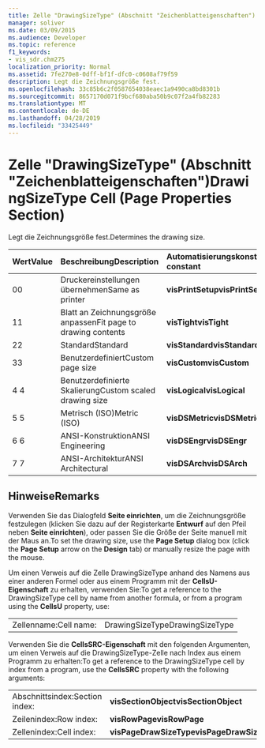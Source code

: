 ```yaml
---
title: Zelle "DrawingSizeType" (Abschnitt "Zeichenblatteigenschaften")
manager: soliver
ms.date: 03/09/2015
ms.audience: Developer
ms.topic: reference
f1_keywords:
- vis_sdr.chm275
localization_priority: Normal
ms.assetid: 7fe270e8-0dff-bf1f-dfc0-c0608af79f59
description: Legt die Zeichnungsgröße fest.
ms.openlocfilehash: 33c85b6c2f0587654038eaec1a9490ca8bd8301b
ms.sourcegitcommit: 8657170d071f9bcf680aba50b9c07f2a4fb82283
ms.translationtype: MT
ms.contentlocale: de-DE
ms.lasthandoff: 04/28/2019
ms.locfileid: "33425449"
---
```

# <a name="drawingsizetype-cell-page-properties-section"></a><span data-ttu-id="a47bc-103">Zelle "DrawingSizeType" (Abschnitt "Zeichenblatteigenschaften")</span><span class="sxs-lookup"><span data-stu-id="a47bc-103">DrawingSizeType Cell (Page Properties Section)</span></span>

<span data-ttu-id="a47bc-104">Legt die Zeichnungsgröße fest.</span><span class="sxs-lookup"><span data-stu-id="a47bc-104">Determines the drawing size.</span></span>
  
|<span data-ttu-id="a47bc-105">**Wert**</span><span class="sxs-lookup"><span data-stu-id="a47bc-105">**Value**</span></span>|<span data-ttu-id="a47bc-106">**Beschreibung**</span><span class="sxs-lookup"><span data-stu-id="a47bc-106">**Description**</span></span>|<span data-ttu-id="a47bc-107">**Automatisierungskonstante**</span><span class="sxs-lookup"><span data-stu-id="a47bc-107">**Automation constant**</span></span>|
|:-----|:-----|:-----|
|<span data-ttu-id="a47bc-108">0</span><span class="sxs-lookup"><span data-stu-id="a47bc-108">0</span></span>  <br/> |<span data-ttu-id="a47bc-109">Druckereinstellungen übernehmen</span><span class="sxs-lookup"><span data-stu-id="a47bc-109">Same as printer</span></span>  <br/> |<span data-ttu-id="a47bc-110">**visPrintSetup**</span><span class="sxs-lookup"><span data-stu-id="a47bc-110">**visPrintSetup**</span></span> <br/> |
|<span data-ttu-id="a47bc-111">1</span><span class="sxs-lookup"><span data-stu-id="a47bc-111">1</span></span>  <br/> |<span data-ttu-id="a47bc-112">Blatt an Zeichnungsgröße anpassen</span><span class="sxs-lookup"><span data-stu-id="a47bc-112">Fit page to drawing contents</span></span>  <br/> |<span data-ttu-id="a47bc-113">**visTight**</span><span class="sxs-lookup"><span data-stu-id="a47bc-113">**visTight**</span></span> <br/> |
|<span data-ttu-id="a47bc-114">2</span><span class="sxs-lookup"><span data-stu-id="a47bc-114">2</span></span>  <br/> |<span data-ttu-id="a47bc-115">Standard</span><span class="sxs-lookup"><span data-stu-id="a47bc-115">Standard</span></span>  <br/> |<span data-ttu-id="a47bc-116">**visStandard**</span><span class="sxs-lookup"><span data-stu-id="a47bc-116">**visStandard**</span></span> <br/> |
|<span data-ttu-id="a47bc-117">3</span><span class="sxs-lookup"><span data-stu-id="a47bc-117">3</span></span>  <br/> |<span data-ttu-id="a47bc-118">Benutzerdefiniert</span><span class="sxs-lookup"><span data-stu-id="a47bc-118">Custom page size</span></span>  <br/> |<span data-ttu-id="a47bc-119">**visCustom**</span><span class="sxs-lookup"><span data-stu-id="a47bc-119">**visCustom**</span></span> <br/> |
|<span data-ttu-id="a47bc-120">4 </span><span class="sxs-lookup"><span data-stu-id="a47bc-120">4</span></span>  <br/> |<span data-ttu-id="a47bc-121">Benutzerdefinierte Skalierung</span><span class="sxs-lookup"><span data-stu-id="a47bc-121">Custom scaled drawing size</span></span>  <br/> |<span data-ttu-id="a47bc-122">**visLogical**</span><span class="sxs-lookup"><span data-stu-id="a47bc-122">**visLogical**</span></span> <br/> |
|<span data-ttu-id="a47bc-123">5 </span><span class="sxs-lookup"><span data-stu-id="a47bc-123">5</span></span>  <br/> |<span data-ttu-id="a47bc-124">Metrisch (ISO)</span><span class="sxs-lookup"><span data-stu-id="a47bc-124">Metric (ISO)</span></span>  <br/> |<span data-ttu-id="a47bc-125">**visDSMetric**</span><span class="sxs-lookup"><span data-stu-id="a47bc-125">**visDSMetric**</span></span> <br/> |
|<span data-ttu-id="a47bc-126">6 </span><span class="sxs-lookup"><span data-stu-id="a47bc-126">6</span></span>  <br/> |<span data-ttu-id="a47bc-127">ANSI-Konstruktion</span><span class="sxs-lookup"><span data-stu-id="a47bc-127">ANSI Engineering</span></span>  <br/> |<span data-ttu-id="a47bc-128">**visDSEngr**</span><span class="sxs-lookup"><span data-stu-id="a47bc-128">**visDSEngr**</span></span> <br/> |
|<span data-ttu-id="a47bc-129">7 </span><span class="sxs-lookup"><span data-stu-id="a47bc-129">7</span></span>  <br/> |<span data-ttu-id="a47bc-130">ANSI-Architektur</span><span class="sxs-lookup"><span data-stu-id="a47bc-130">ANSI Architectural</span></span>  <br/> |<span data-ttu-id="a47bc-131">**visDSArch**</span><span class="sxs-lookup"><span data-stu-id="a47bc-131">**visDSArch**</span></span> <br/> |
   
## <a name="remarks"></a><span data-ttu-id="a47bc-132">Hinweise</span><span class="sxs-lookup"><span data-stu-id="a47bc-132">Remarks</span></span>

<span data-ttu-id="a47bc-133">Verwenden Sie das Dialogfeld **Seite einrichten**, um die Zeichnungsgröße festzulegen (klicken Sie dazu auf der Registerkarte **Entwurf** auf den Pfeil neben **Seite einrichten**), oder passen Sie die Größe der Seite manuell mit der Maus an.</span><span class="sxs-lookup"><span data-stu-id="a47bc-133">To set the drawing size, use the **Page Setup** dialog box (click the **Page Setup** arrow on the **Design** tab) or manually resize the page with the mouse.</span></span> 
  
<span data-ttu-id="a47bc-134">Um einen Verweis auf die Zelle DrawingSizeType anhand des Namens aus einer anderen Formel oder aus einem Programm mit der **CellsU-Eigenschaft** zu erhalten, verwenden Sie:</span><span class="sxs-lookup"><span data-stu-id="a47bc-134">To get a reference to the DrawingSizeType cell by name from another formula, or from a program using the **CellsU** property, use:</span></span> 
  
|||
|:-----|:-----|
|<span data-ttu-id="a47bc-135">Zellenname:</span><span class="sxs-lookup"><span data-stu-id="a47bc-135">Cell name:</span></span>  <br/> |<span data-ttu-id="a47bc-136">DrawingSizeType</span><span class="sxs-lookup"><span data-stu-id="a47bc-136">DrawingSizeType</span></span>  <br/> |
   
<span data-ttu-id="a47bc-137">Verwenden Sie die **CellsSRC-Eigenschaft** mit den folgenden Argumenten, um einen Verweis auf die DrawingSizeType-Zelle nach Index aus einem Programm zu erhalten:</span><span class="sxs-lookup"><span data-stu-id="a47bc-137">To get a reference to the DrawingSizeType cell by index from a program, use the **CellsSRC** property with the following arguments:</span></span> 
  
|||
|:-----|:-----|
|<span data-ttu-id="a47bc-138">Abschnittsindex:</span><span class="sxs-lookup"><span data-stu-id="a47bc-138">Section index:</span></span>  <br/> |<span data-ttu-id="a47bc-139">**visSectionObject**</span><span class="sxs-lookup"><span data-stu-id="a47bc-139">**visSectionObject**</span></span> <br/> |
|<span data-ttu-id="a47bc-140">Zeilenindex:</span><span class="sxs-lookup"><span data-stu-id="a47bc-140">Row index:</span></span>  <br/> |<span data-ttu-id="a47bc-141">**visRowPage**</span><span class="sxs-lookup"><span data-stu-id="a47bc-141">**visRowPage**</span></span> <br/> |
|<span data-ttu-id="a47bc-142">Zellenindex:</span><span class="sxs-lookup"><span data-stu-id="a47bc-142">Cell index:</span></span>  <br/> |<span data-ttu-id="a47bc-143">**visPageDrawSizeType**</span><span class="sxs-lookup"><span data-stu-id="a47bc-143">**visPageDrawSizeType**</span></span> <br/> |
   

